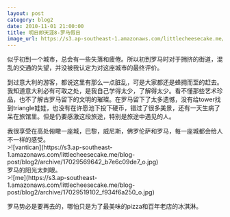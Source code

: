 ```yaml
---
layout: post
category: blog2
date: 2010-11-01 21:00:00
title: 明日即天涯8-罗马假日
image_url: https://s3.ap-southeast-1.amazonaws.com/littlecheesecake.me/blog-post/blog2/archive/4528406143_1d91269e8b_b.jpg
---
```


似乎初到一个城市，总会有一些失落和疲倦。所以初到罗马时对于拥挤的街道，混乱的交通的失望，并没被我认定为对这座城市的最终评价。

到过意大利的游客，都说这里有那么一点脏乱，可是大家都还是蜂拥而至的赶去。我知道意大利必有可取之处，是我自己学得太少，了解得太少。看不懂那些艺术珍品，也不了解古罗马留下的文明的璀璨。在罗马留下了太多遗憾，没有给tower找到triangle娃娃，也没有在许愿池下投下硬币，错过了很多美景，还有一天生病了呆在旅馆里。但是仍要感激这段旅途，特别是旅途中遇见的人。

<figcaption>
我很享受在高处俯瞰一座城，巴黎，威尼斯，佛罗伦萨和罗马，每一座城都会给人不一样的感受。
</figcaption>
>![vantican](https://s3.ap-southeast-1.amazonaws.com/littlecheesecake.me/blog-post/blog2/archive/17029569642_b7e6c09de7_o.jpg)

<figcaption>
罗马的阳光太刺眼。
</figcaption>
>![me](https://s3.ap-southeast-1.amazonaws.com/littlecheesecake.me/blog-post/blog2/archive/17029519102_f934f6a250_o.jpg)

罗马势必是要再去的，哪怕只是为了最美味的pizza和百年老店的冰淇淋。

